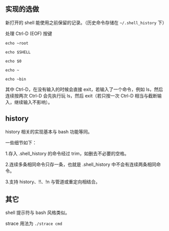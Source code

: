 ## 实现的选做

新打开的 shell 能使用之前保留的记录。（历史命令存储在 `~/.shell_history` 下）

处理 Ctrl-D (EOF) 按键

`echo ~root`                         

`echo $SHELL`

`echo $0`

`echo ~`

`echo ~bin`

其中 Ctrl-D，在没有输入的时候会直接 exit，若输入了一个命令，例如 ls，然后连续按两次 Ctrl-D 会先执行玩 ls，然后 exit（若只按一次 Ctrl-D 相当与截断输入，继续输入不影响）。

## history

history 相关的实现基本与 bash 功能等同。

一些细节如下：

1.存入 .shell_history 的命令经过 trim，如删去不必要的空格。

2.连续多条相同命令只存一条，也就是 .shell_history 中不会有连续两条相同命令。

3.支持 history、!!、!n 与管道或重定向相结合。

## 其它

shell 提示符与 bash 风格类似。

strace 用法为 `./strace cmd`


